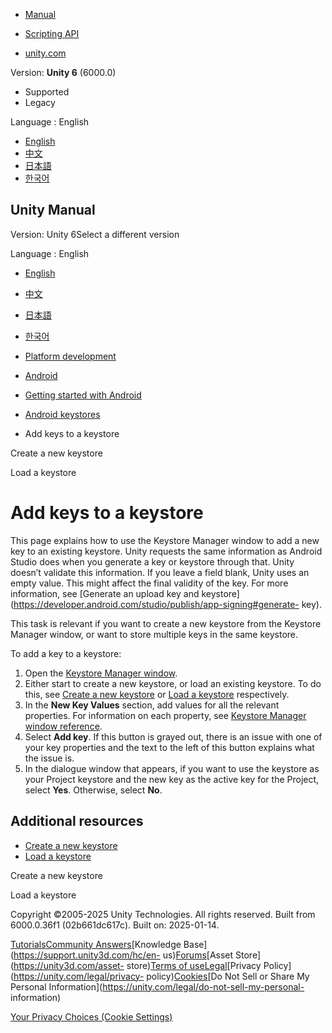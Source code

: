 [](https://docs.unity3d.com)

  * [Manual](../Manual/index.html)
  * [Scripting API](../ScriptReference/index.html)

  * [unity.com](https://unity.com/)

Version: **Unity 6** (6000.0)

  * Supported
  * Legacy

Language : English

  * [English](/Manual/android-keystore-add-keys.html)
  * [中文](/cn/current/Manual/android-keystore-add-keys.html)
  * [日本語](/ja/current/Manual/android-keystore-add-keys.html)
  * [한국어](/kr/current/Manual/android-keystore-add-keys.html)

[](https://docs.unity3d.com)

## Unity Manual

Version: Unity 6Select a different version

Language : English

  * [English](/Manual/android-keystore-add-keys.html)
  * [中文](/cn/current/Manual/android-keystore-add-keys.html)
  * [日本語](/ja/current/Manual/android-keystore-add-keys.html)
  * [한국어](/kr/current/Manual/android-keystore-add-keys.html)

  * [Platform development ](PlatformSpecific.html)
  * [Android](android.html)
  * [Getting started with Android](android-getting-started.html)
  * [Android keystores](android-keystore.html)
  * Add keys to a keystore

[](android-keystore-create.html)

Create a new keystore

[](android-keystore-load.html)

Load a keystore

# Add keys to a keystore

This page explains how to use the Keystore Manager window to add a new key to
an existing keystore. Unity requests the same information as Android Studio
does when you generate a key or keystore through that. Unity doesn’t validate
this information. If you leave a field blank, Unity uses an empty value. This
might affect the final validity of the key. For more information, see
[Generate an upload key and
keystore](https://developer.android.com/studio/publish/app-signing#generate-
key).

This task is relevant if you want to create a new keystore from the Keystore
Manager window, or want to store multiple keys in the same keystore.

To add a key to a keystore:

  1. Open the [Keystore Manager window](android-keystore-manager.html).
  2. Either start to create a new keystore, or load an existing keystore. To do this, see [Create a new keystore](android-keystore-create.html) or [Load a keystore](android-keystore-load.html) respectively.
  3. In the **New Key Values** section, add values for all the relevant properties. For information on each property, see [Keystore Manager window reference](android-keystore-manager.html).
  4. Select **Add key**. If this button is grayed out, there is an issue with one of your key properties and the text to the left of this button explains what the issue is.
  5. In the dialogue window that appears, if you want to use the keystore as your Project keystore and the new key as the active key for the Project, select **Yes**. Otherwise, select **No**.

## Additional resources

  * [Create a new keystore](android-keystore-create.html)
  * [Load a keystore](android-keystore-load.html)

[](android-keystore-create.html)

Create a new keystore

[](android-keystore-load.html)

Load a keystore

Copyright ©2005-2025 Unity Technologies. All rights reserved. Built from
6000.0.36f1 (02b661dc617c). Built on: 2025-01-14.

[Tutorials](https://learn.unity.com/)[Community
Answers](https://answers.unity3d.com)[Knowledge
Base](https://support.unity3d.com/hc/en-
us)[Forums](https://forum.unity3d.com)[Asset Store](https://unity3d.com/asset-
store)[Terms of
use](https://docs.unity3d.com/Manual/TermsOfUse.html)[Legal](https://unity.com/legal)[Privacy
Policy](https://unity.com/legal/privacy-
policy)[Cookies](https://unity.com/legal/cookie-policy)[Do Not Sell or Share
My Personal Information](https://unity.com/legal/do-not-sell-my-personal-
information)

[Your Privacy Choices (Cookie Settings)](javascript:void\(0\);)

